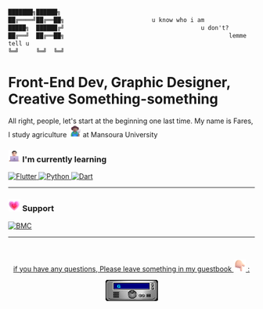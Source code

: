 
```
███████╗██████╗ 
██╔════╝██╔══██╗                         u know who i am
█████╗  ██████╔╝                                       u don't?
██╔══╝  ██╔══██╗                                               lemme tell u
╚═╝     ╚═╝  ╚═╝
```
# Front-End Dev, Graphic Designer, Creative Something-something
All right, people, let's start at the beginning one last time. My name is Fares, I study agriculture <img src="Photos/Farmer.png" alt="Farmer" width="25" height="25" /> at Mansoura University

 ### <img src="Photos/Man Technologist Light Skin Tone.png" alt="Man Technologist" width="25" height="25" /> I'm currently learning
<a href="https://roadmap.sh/u/frmamlf">
    <img src="https://ziadoua.github.io/m3-Markdown-Badges/badges/Flutter/flutter3.svg" alt="Flutter">
<a href="https://roadmap.sh/u/frmamlf">
    <img src="https://ziadoua.github.io/m3-Markdown-Badges/badges/Python/python3.svg" alt="Python">
<a href="https://roadmap.sh/u/frmamlf">
    <img src="https://ziadoua.github.io/m3-Markdown-Badges/badges/Dart/dart3.svg" alt="Dart">
  </a>
</p>

---
 ### <img src="Photos/Growing Heart.png" alt="keepintouch" width="25" height="25" /> Support
<a href="https://buymeacoffee.com/frmamlf">
    <img src="https://ziadoua.github.io/m3-Markdown-Badges/badges/BuyMeACoffee/buymeacoffee3.svg" alt="BMC">



---
<br>
<div align="center">
<p>if you have any questions, Please leave something in my guestbook <img src="Photos/Backhand Index Pointing Down Light Skin Tone.png" alt="Hand" width="25" height="25" /> :</p>
 <a href="https://github.com/frmamlf/Android-Ios-Windows/issues"><img src="Photos/GUEST_BOOK_GIF.gif" alt="Guest book"></a>
</div>
<br>





 
